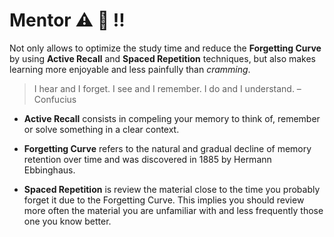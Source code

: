 # Mentor :warning: :construction: :bangbang:

Not only allows to optimize the study time and reduce the **Forgetting Curve** by using **Active Recall** and **Spaced Repetition** techniques, but also makes learning more enjoyable and less painfully than *cramming*.

> I hear and I forget. I see and I remember. I do and I understand. –Confucius

- **Active Recall** consists in compeling your memory to think of, remember or solve something in a clear context.

- **Forgetting Curve** refers to the natural and gradual decline of memory retention over time and was discovered in 1885 by Hermann Ebbinghaus.

- **Spaced Repetition** is review the material close to the time you probably forget it due to the Forgetting Curve. This implies you should review more often the material you are unfamiliar with and less frequently those one you know better.

























